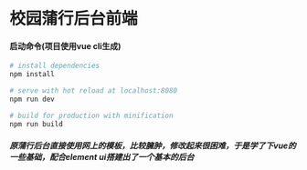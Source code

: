 # 校园蒲行后台前端

#### 启动命令(项目使用vue cli生成)

``` bash
# install dependencies
npm install

# serve with hot reload at localhost:8080
npm run dev

# build for production with minification
npm run build
```

##### 原蒲行后台直接使用网上的模板，比较臃肿，修改起来很困难，于是学了下vue的一些基础，配合element ui搭建出了一个基本的后台